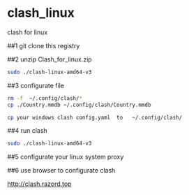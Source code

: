 # clash_linux
clash for linux

##1 git clone this registry


##2 unzip Clash_for_linux.zip

```bash
sudo ./clash-linux-amd64-v3
```
  
##3 configurate file
```bash
rm -f  ~/.config/clash/*  
cp ./Country.mmdb ~/.config/clash/Country.mmdb

cp your windows clash config.yaml  to   ~/.config/clash/
```
##4 run clash

```bash
sudo ./clash-linux-amd64-v3
```
##5 configurate your linux system proxy 

##6 use browser to configurate clash

http://clash.razord.top





